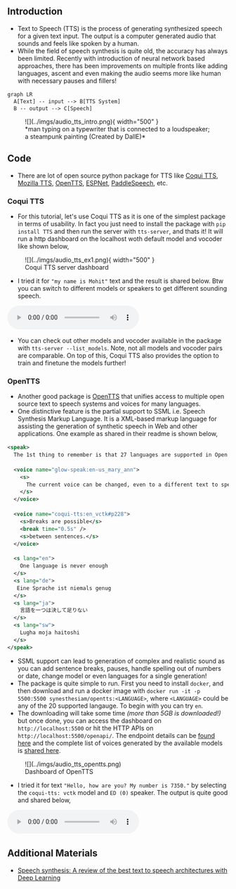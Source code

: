 ## Introduction

- Text to Speech (TTS) is the process of generating synthesized speech for a given text input. The output is a computer generated audio that sounds and feels like spoken by a human. 
- While the field of speech synthesis is quite old, the accuracy has always been limited. Recently with introduction of neural network based approaches, there has been improvements on multiple fronts like adding languages, ascent and even making the audio seems more like human with necessary pauses and fillers!

``` mermaid
graph LR
  A[Text] -- input --> B[TTS System]
  B -- output --> C[Speech]
```

<figure markdown> 
    ![](../imgs/audio_tts_intro.png){ width="500" }
    <figcaption>*man typing on a typewriter that is connected to a loudspeaker; a steampunk painting (Created by DallE)*</figcaption>
</figure>

## Code

- There are lot of open source python package for TTS like [Coqui TTS](https://github.com/coqui-ai/TTS), [Mozilla TTS](https://github.com/mozilla/TTS), [OpenTTS](https://github.com/synesthesiam/opentts), [ESPNet](https://github.com/espnet/espnet), [PaddleSpeech](https://github.com/PaddlePaddle/PaddleSpeech), etc.

### Coqui TTS

- For this tutorial, let's use Coqui TTS as it is one of the simplest package in terms of usability. In fact you just need to install the package with `pip install TTS` and then run the server with `tts-server`, and thats it! It will run a http dashboard on the localhost woth default model and vocoder like shown below, 

<figure markdown> 
    ![](../imgs/audio_tts_ex1.png){ width="500" }
    <figcaption>Coqui TTS server dashboard</figcaption>
</figure>

- I tried it for `"my name is Mohit"` text and the result is shared below. Btw you can switch to different models or speakers to get different sounding speech.

<audio controls>
  <source src="../../audio/audio_tts_coquitts_speech.wav" type="audio/wav">
Your browser does not support the audio element.
</audio>

- You can check out other models and vocoder available in the package with `tts-server --list_models`. Note, not all models and vocoder pairs are comparable. On top of this, Coqui TTS also provides the option to train and finetune the models further!

### OpenTTS

- Another good package is [OpenTTS](https://github.com/synesthesiam/opentts) that unifies access to multiple open source text to speech systems and voices for many languages.
- One distinctive feature is the partial support to SSML i.e. Speech Synthesis Markup Language. It is a XML-based markup language for assisting the generation of synthetic speech in Web and other applications. One example as shared in their readme is shown below, 

``` xml linenums="1"
<speak>
  The 1st thing to remember is that 27 languages are supported in Open TTS as of 10/13/2021 at 3pm.

  <voice name="glow-speak:en-us_mary_ann">
    <s>
      The current voice can be changed, even to a different text to speech system!
    </s>
  </voice>

  <voice name="coqui-tts:en_vctk#p228">
    <s>Breaks are possible</s>
    <break time="0.5s" />
    <s>between sentences.</s>
  </voice>

  <s lang="en">
    One language is never enough
  </s>
  <s lang="de">
   Eine Sprache ist niemals genug
  </s>
  <s lang="ja">
    言語を一つは決して足りない
  </s>
  <s lang="sw">
    Lugha moja haitoshi
  </s>
</speak>
```

- SSML support can lead to generation of complex and realistic sound as you can add sentence breaks, pauses, handle spelling out of numbers or date, change model or even languages for a single generation!
- The package is quite simple to run. First you need to install `docker`, and then download and run a docker image with `docker run -it -p 5500:5500 synesthesiam/opentts:<LANGUAGE>`, where `<LANGUAGE>` could be any of the 20 supported langauge. To begin with you can try `en`. 
- The downloading will take some time *(more than 5GB is downloaded!)* but once done, you can access the dashboard on `http://localhost:5500` or hit the HTTP APIs on `http://localhost:5500/openapi/`. The endpoint details can be [found here](https://github.com/synesthesiam/opentts#http-api-endpoints) and the complete list of voices generated by the available models is [shared here](https://synesthesiam.github.io/opentts/).

<figure markdown> 
    ![](../imgs/audio_tts_opentts.png)
    <figcaption>Dashboard of OpenTTS</figcaption>
</figure>

- I tried it for text `"Hello, how are you? My number is 7350."` by selecting the `coqui-tts: vctk` model and `ED (0)` speaker. The output is quite good and shared below, 

<audio controls>
  <source src="../../audio/audio_tts_opentts_speech.wav" type="audio/wav">
Your browser does not support the audio element.
</audio>

## Additional Materials

- [Speech synthesis: A review of the best text to speech architectures with Deep Learning](https://theaisummer.com/text-to-speech/)